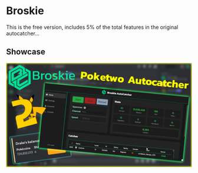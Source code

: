 # Broskie

This is the free version, includes 5% of the total features in the original autocatcher...

## Showcase
[![Link](/SCxrhOK.png)](https://www.youtube.com/watch?v=k-jwhHXKRUY)
